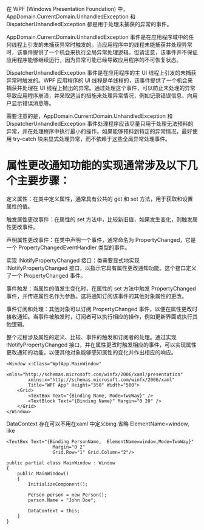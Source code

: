 在 WPF (Windows Presentation Foundation) 中，AppDomain.CurrentDomain.UnhandledException 和 DispatcherUnhandledException 都是用于处理未捕获的异常的事件。

AppDomain.CurrentDomain.UnhandledException 事件是在应用程序域中的任何线程上引发的未捕获异常时触发的。当应用程序中的线程未能捕获并处理异常时，该事件提供了一个机会来执行全局异常处理逻辑。但请注意，该事件并不保证应用程序能够继续运行，因为异常可能已经导致应用程序的不可恢复状态。

DispatcherUnhandledException 事件是在应用程序的主 UI 线程上引发的未捕获异常时触发的。WPF 应用程序的 UI 线程是单线程的，该事件提供了一个机会来捕获并处理在 UI 线程上抛出的异常。通过处理这个事件，可以防止未处理的异常导致应用程序崩溃，并采取适当的措施来处理异常情况，例如记录错误信息、向用户显示错误消息等。

需要注意的是，AppDomain.CurrentDomain.UnhandledException 和 DispatcherUnhandledException 事件处理程序应该尽量只用于处理无法预料的异常，并在处理程序中执行最小的操作。如果能够预料到特定的异常情况，最好使用 try-catch 块来显式处理异常，而不依赖于这些全局异常处理事件。

# 属性更改通知功能的实现通常涉及以下几个主要步骤：

定义属性：在类中定义属性，通常具有公共的 get 和 set 方法，用于获取和设置属性的值。

触发属性更改事件：在属性的 set 方法中，比较新旧值，如果发生变化，则触发属性更改事件。

声明属性更改事件：在类中声明一个事件，通常命名为 PropertyChanged，它是一个 PropertyChangedEventHandler 类型的事件。

实现 INotifyPropertyChanged 接口：类需要显式地实现 INotifyPropertyChanged 接口，以指示它具有属性更改通知功能。这个接口定义了一个 PropertyChanged 事件。

事件触发：当属性的值发生变化时，在属性的 set 方法中触发 PropertyChanged 事件，并传递属性名作为参数。这将通知订阅该事件的其他对象属性的更改。

事件订阅和处理：其他对象可以订阅 PropertyChanged 事件，以便在属性更改时接收通知。当事件被触发时，订阅者可以执行相应的操作，例如更新界面或执行其他逻辑。

整个过程涉及属性的定义、比较、事件的触发和订阅者的处理。通过实现 INotifyPropertyChanged 接口，并在属性更改时触发相应的事件，可以实现属性更改通知的功能，以便其他对象能够感知属性的变化并作出相应的响应。

```
<Window x:Class="WpfApp.MainWindow"
        xmlns="http://schemas.microsoft.com/winfx/2006/xaml/presentation"
        xmlns:x="http://schemas.microsoft.com/winfx/2006/xaml"
        Title="WPF App" Height="350" Width="500">
    <Grid>
        <TextBox Text="{Binding Name, Mode=TwoWay}" />
        <TextBlock Text="{Binding Name}" Margin="0 20" />
    </Grid>
</Window>

```
DataContext 存在可以不用在xaml 中定义bing 省略 ElementName=window,
like
```
<TextBox Text="{Binding PersonName,  ElementName=window,Mode=TwoWay}"
                 Margin="0 2"
                 Grid.Row="1" Grid.Column="2"/>
```
```
public partial class MainWindow : Window
{
    public MainWindow()
    {
        InitializeComponent();

        Person person = new Person();
        person.Name = "John Doe";

        DataContext = this;
    }
}
```
